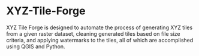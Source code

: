 # XYZ-Tile-Forge
XYZ Tile Forge is designed to automate the process of generating XYZ tiles from a given raster dataset, cleaning generated tiles based on file size criteria, and applying watermarks to the tiles, all of which are accomplished using QGIS and Python.
